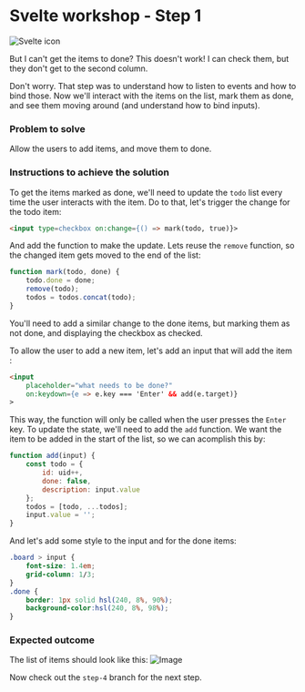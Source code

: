 # Svelte workshop - Step 1

![Svelte icon](https://svelte.dev/svelte-logo-horizontal.svg)

But I can't get the items to done? This doesn't work! I can check them, but they don't get to the second column.

Don't worry. That step was to understand how to listen to events and how to bind those. Now we'll interact with the items on the list, mark them as done, and see them moving around (and understand how to bind inputs).

### Problem to solve

Allow the users to add items, and move them to done.

### Instructions to achieve the solution

To get the items marked as done, we'll need to update the `todo` list every time the user interacts with the item. Do to that, let's trigger the change for the todo item:

```html
<input type=checkbox on:change={() => mark(todo, true)}>
```

And add the function to make the update. Lets reuse the `remove` function, so the changed item gets moved to the end of the list:

```javascript
function mark(todo, done) {
    todo.done = done;
    remove(todo);
    todos = todos.concat(todo);
}
```

You'll need to add a similar change to the done items, but marking them as not done, and displaying the checkbox as checked.

To allow the user to add a new item, let's add an input that will add the item :

```html
<input
    placeholder="what needs to be done?"
    on:keydown={e => e.key === 'Enter' && add(e.target)}
>
```

This way, the function will only be called when the user presses the `Enter` key. To update the state, we'll need to add the `add` function. We want the item to be added in the start of the list, so we can acomplish this by:

```javascript
function add(input) {
    const todo = {
        id: uid++,
        done: false,
        description: input.value
    };
    todos = [todo, ...todos];
    input.value = '';
}
```

And let's add some style to the input and for the done items:

```css
.board > input {
    font-size: 1.4em;
    grid-column: 1/3;
}
.done {
    border: 1px solid hsl(240, 8%, 90%);
    background-color:hsl(240, 8%, 98%);
}
```

### Expected outcome

The list of items should look like this:
![Image](https://github.com/ladraum/svelte-workshop/raw/step-3/what_to_expect.gif)

Now check out the `step-4` branch for the next step.